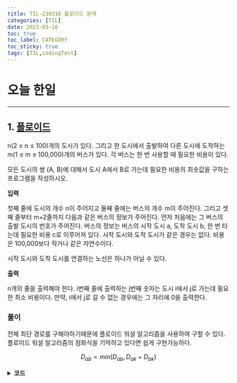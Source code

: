 ```yaml
---
title: TIL-230316 플로이드 문제
categories: [TIL]
date: 2023-03-16
toc: true
toc_label: CATEGORY
toc_sticky: true
tags: [TIL,codingTest]
---
```



# 오늘 한일

---

## 1. [플로이드](https://www.acmicpc.net/problem/11404)

n(2 ≤ n ≤ 100)개의 도시가 있다. 그리고 한 도시에서 출발하여 다른 도시에 도착하는 m(1 ≤ m ≤ 100,000)개의 버스가 있다. 각 버스는 한 번 사용할 때 필요한 비용이 있다.

모든 도시의 쌍 (A, B)에 대해서 도시 A에서 B로 가는데 필요한 비용의 최솟값을 구하는 프로그램을 작성하시오.

**입력**

첫째 줄에 도시의 개수 n이 주어지고 둘째 줄에는 버스의 개수 m이 주어진다. 그리고 셋째 줄부터 m+2줄까지 다음과 같은 버스의 정보가 주어진다. 먼저 처음에는 그 버스의 출발 도시의 번호가 주어진다. 버스의 정보는 버스의 시작 도시 a, 도착 도시 b, 한 번 타는데 필요한 비용 c로 이루어져 있다. 시작 도시와 도착 도시가 같은 경우는 없다. 비용은 100,000보다 작거나 같은 자연수이다.

시작 도시와 도착 도시를 연결하는 노선은 하나가 아닐 수 있다.

**출력**

n개의 줄을 출력해야 한다. i번째 줄에 출력하는 j번째 숫자는 도시 i에서 j로 가는데 필요한 최소 비용이다. 만약, i에서 j로 갈 수 없는 경우에는 그 자리에 0을 출력한다.

### 풀이

전체 최단 경로를 구해야하기때문에 플로이드 워셜 알고리즘을 사용하여 구할 수 있다. 플로이드 워셜 알고리즘의 점화식을 기억하고 있다면 쉽게 구현가능하다.

$$
D_{ab} = min(D_{ab}, D_{ak} + D_{bk})
$$

<details>
<summary> <b> 코드 </b> </summary>
<div markdown="1">

```java
public class Main {
    public static final int INF = (int) 1e9;
    public static int n, m;
    public static int[][] graph = new int[101][101];

    public static void main(String[] args) {
        Scanner sc = new Scanner(System.in);
        n = sc.nextInt();
        m = sc.nextInt();

        for (int i = 0; i < 101; i++) Arrays.fill(graph[i], INF);

        for (int i = 1; i <= n; i++) {
            for (int j = 1; j <= n; j++) if (i == j) graph[i][j] = 0;
        }

        for (int i = 0; i < m; i++) {
            int a = sc.nextInt();
            int b = sc.nextInt();
            int c = sc.nextInt();
            if (c < graph[a][b]) graph[a][b] = c;
        }

        for (int k = 1; k <= n; k++) {
            for (int a = 1; a <= n; a++) {
                for (int b = 1; b <= n; b++) {
                    graph[a][b] = Math.min(graph[a][b], graph[a][k] + graph[k][b]);
                }
            }
        }

        for (int i = 1; i <= n; i++) {
            for (int j = 1; j <= n; j++) {
                if (graph[i][j] == INF) System.out.print(0 + " ");
                else System.out.print(graph[i][j] + " ");
            }
            System.out.println();
        }

    }
}
```

</div>
</details>
